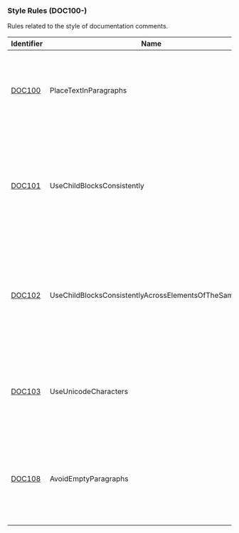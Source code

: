 ### Style Rules (DOC100-)

Rules related to the style of documentation comments.

Identifier | Name | Description
-----------|------|-------------
[DOC100](DOC100.md) | PlaceTextInParagraphs | A `<remarks>` or `<note>` documentation element contains content which is not wrapped in a block-level element.
[DOC101](DOC101.md) | UseChildBlocksConsistently | The documentation for the element contains some text which is wrapped in block-level elements, and other text which is written inline.
[DOC102](DOC102.md) | UseChildBlocksConsistentlyAcrossElementsOfTheSameKind | The documentation for the element contains inline text, but the documentation for a sibling element of the same kind uses block-level elements.
[DOC103](DOC103.md) | UseUnicodeCharacters | The documentation contains an unnecessary or unrecognized HTML character entity.
[DOC108](DOC108.md) | AvoidEmptyParagraphs | The documentation contains an empty paragraph element (`<para/>` or `<p/>`) used as a paragraph separator.
